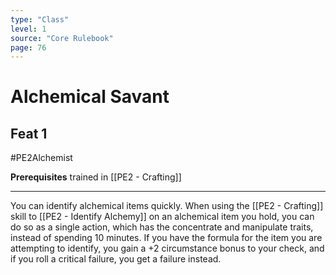 ```yaml
---
type: "Class"
level: 1
source: "Core Rulebook"
page: 76
---
```

# Alchemical Savant
## Feat 1
#PE2Alchemist

**Prerequisites** trained in [[PE2 - Crafting]]

---
You can identify alchemical items quickly. When using the [[PE2 - Crafting]] skill to [[PE2 - Identify Alchemy]] on an alchemical item you hold, you can do so as a single action, which has the concentrate and manipulate traits, instead of spending 10 minutes. If you have the formula for the item you are attempting to identify, you gain a +2 circumstance bonus to your check, and if you roll a critical failure, you get a failure instead.